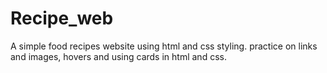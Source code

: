 # Recipe_web
A simple food recipes website using html and css styling.
practice on links and images,
hovers and using cards in html and css.


